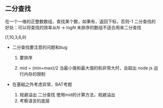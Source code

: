 ## 二分查找
在一个一维的正整数数组，查找某个数，如果有，返回下标，否则-1
二分查找的好处：可以将查找的效率从N -> logN
未排序的数组不适合用来二分查找

[1,10,3,6,9] 

- 二分查找要注意的问题和bug

  1. 要排序

  2. mid = (min+max)/2 当最小值和最大值的和非常大时，会超出 node js 运行内存的限制


- 在基础之外考虑异常，BAT考题
  1. 规避溢出   二分查找 使用mid的计算方法，规避溢出
  2. 考察语言的底层
